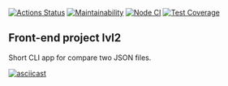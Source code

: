 [![Actions Status](https://github.com/WilDwMe/frontend-project-lvl2/workflows/hexlet-check/badge.svg)](https://github.com/WilDwMe/frontend-project-lvl2/actions)
[![Maintainability](https://api.codeclimate.com/v1/badges/6b273f6684700ce7078a/maintainability)](https://codeclimate.com/github/WilDwMe/frontend-project-lvl2/maintainability)
[![Node CI](https://github.com/WilDwMe/frontend-project-lvl2/actions/workflows/node-ci.yml/badge.svg?branch=main)](https://github.com/WilDwMe/frontend-project-lvl2/actions/workflows/node-ci.yml)
[![Test Coverage](https://api.codeclimate.com/v1/badges/6b273f6684700ce7078a/test_coverage)](https://codeclimate.com/github/WilDwMe/frontend-project-lvl2/test_coverage)

## Front-end project lvl2
 Short CLI app for compare two JSON files.

[![asciicast](https://asciinema.org/a/Uy5wcBh0alEmgd8mZ2h4bys9V.svg)](https://asciinema.org/a/Uy5wcBh0alEmgd8mZ2h4bys9V)
